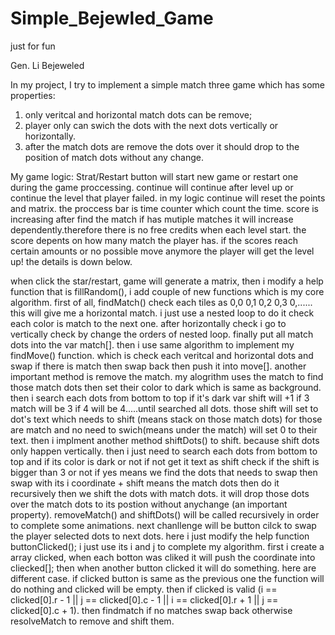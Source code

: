 # Simple_Bejewled_Game
just for fun

Gen. Li
Bejeweled

In my project, I try to implement a simple match three game which has some properties:
1. only veritcal and horizontal match dots can be remove;
2. player only can swich the dots with the next dots vertically or horizontally.
3. after the match dots are remove the dots over it should drop to the position of match dots without any change.

My game logic:
Strat/Restart button will start new game or restart one during the game proccessing. continue will continue after level up or continue the level that player failed. in my logic continue will reset the points and matrix.  the proccess bar is time counter which count the time. score is increasing after find the match if has mutiple matches it will increase dependently.therefore there is no free credits when each level start. the score depents on how many match the player has. if the scores reach certain amounts or no possible move anymore the player will get the level up!  the details is down below. 

 
when click the star/restart, game will generate a matrix, then i modify a help function that is fillRandom(), i add couple of new functions which is my core algorithm. first of all, findMatch() check each tiles as  0,0 0,1 0,2 0,3 0,...... this will give me a horizontal match. i just use a nested loop to do it check each color is match to the next one. after horizontally check i go to vertically check by change the orders of nested loop. finally put all match dots into the var match[]. then i use same algorithm to implement my findMove() function. which is check each veritcal and horizontal dots and swap if there is match then swap back then push it into move[]. another important method is remove the match. my alogrithm uses the match to find those match dots then set their color to dark which is same as background. then i search each dots from bottom to top if it's dark var shift will +1 if 3 match will be 3 if 4 will be 4.....until searched all dots. those shift will set to dot's text which needs to shift (means stack on those match dots) for those are match and no need to swich(means under the match) will set 0 to their text. then i implment another method shiftDots() to shift. because shift dots only happen vertically. then i just need to search each dots from bottom to top and if its color is dark or not if not get it text as shift  check if the shift is bigger than 3 or not if yes means we find the dots that needs to swap then swap with its i coordinate + shift means the match dots then do it recursively then we shift the dots with match dots. it will drop those dots over the match dots to its postion without anychange (an important property). removeMatch() and shiftDots() will be called recursively in order to complete some animations. next chanllenge will be button cilck to swap the player selected dots to next dots. here i just modify the help function buttonClicked(); i just use its i and j to complete my algorithm. first i create a array clicked, when each botton was cliked it will push the coordinate into cliecked[]; then when another button clicked it will do something. here are different case. if clicked button is same as the previous one the function will do nothing and clicked will be empty. then if clicked is valid (i == clicked[0].r - 1 || j == clicked[0].c - 1 || i == clicked[0].r + 1 || j == clicked[0].c + 1). then findmatch if no matches swap back otherwise resolveMatch to remove and shift them. 
